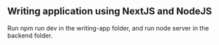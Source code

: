 ## Writing application using NextJS and NodeJS

Run npm run dev in the writing-app folder, and run node server in the backend folder.